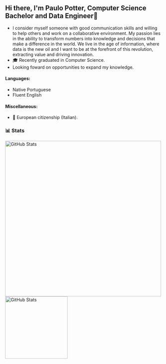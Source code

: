 ## Hi there, I'm Paulo Potter, Computer Science Bachelor and Data Engineer👋

- I consider myself someone with good communication skills and willing to help others and work on a collaborative environment. My passion lies in the ability to transform numbers into knowledge and decisions that make a difference in the world. We live in the age of information, where data is the new oil and I want to be at the forefront of this revolution, extracting value and driving innovation. 
- 🎓 Recently graduated in Computer Science.
- Looking foward on opportunities to expand my knowledge.

#### Languages:
- Native Portuguese
- Fluent English

#### Miscellaneous:
- 🎷 European citizenship (Italian).

### 📊 Stats 


<p>

  <img 
      align="left" 
      alt="GitHub Stats" 
      height="500" 
      src="https://github-readme-stats.vercel.app/api/top-langs/?username=paulopottermarchi&theme=shades-of-purple&layout=donut-vertical&custom_title=Languages&langs_count=9" 
  />
  
  <img 
    align="left" 
    alt="GitHub Stats" 
    height="200" 
    style="padding-right: 10px;" 
    src="https://github-readme-stats.vercel.app/api?username=paulopottermarchi&show_icons=true&theme=ambient_gradient&include_all_commits=true&locale=en" 
  />

</p>

